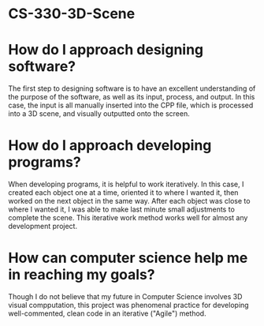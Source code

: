 # CS-330-3D-Scene

# How do I approach designing software?
The first step to designing software is to have an excellent understanding of the purpose of the software, as well as its input, process, and output.  In this case, the input is all manually inserted into the CPP file, which is processed into a 3D scene, and visually outputted onto the screen. 

# How do I approach developing programs?
When developing programs, it is helpful to work iteratively.  In this case, I created each object one at a time, oriented it to where I wanted it, then worked on the next object in the same way.  After each object was close to where I wanted it, I was able to make last minute small adjustments to complete the scene.  This iterative work method works well for almost any development project.  

# How can computer science help me in reaching my goals?
Though I do not believe that my future in Computer Science involves 3D visual compputation, this project was phenomenal practice for developing well-commented, clean code in an iterative ("Agile") method.  
